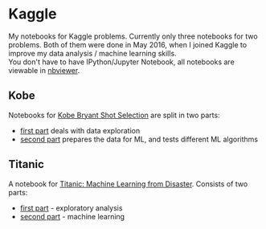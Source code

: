 # Kaggle
My notebooks for Kaggle problems. Currently only three notebooks for two problems. Both of them were done in May 2016, when I joined Kaggle to improve my data analysis / machine learning skills.  
You don't have to have IPython/Jupyter Notebook, all notebooks are viewable in [nbviewer](http://nbviewer.jupyter.org/).

## Kobe
Notebooks for [Kobe Bryant Shot Selection](https://www.kaggle.com/c/kobe-bryant-shot-selection) are split in two parts:
* [first part](http://nbviewer.jupyter.org/github/narimiran/kaggle/blob/master/kobe-part1.ipynb) deals with data exploration
* [second part](http://nbviewer.jupyter.org/github/narimiran/kaggle/blob/master/kobe-part2.ipynb) prepares the data for ML, and tests different ML algorithms

## Titanic
A notebook for [Titanic: Machine Learning from Disaster](https://www.kaggle.com/c/titanic). Consists of two parts: 
* [first part](http://nbviewer.jupyter.org/github/narimiran/kaggle/blob/master/titanic-part1.ipynb) - exploratory analysis
* [second part](http://nbviewer.jupyter.org/github/narimiran/kaggle/blob/master/titanic-part2.ipynb) - machine learning

